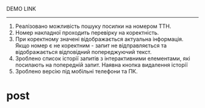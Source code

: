 DEMO LINK 

---

1. Реалізовано можливість пошуку посилки на номером ТТН.
2. Номер накладної проходить перевірку на коректність.
3. При коректному значені відображається актуальна інформація. Якщо номер є не коректним - запит не відправляється та відображається відповідний попереджуючий текст.
4. Зроблено список історії запитів з інтерактивними елементами, які посилають на попередній запит. Наявна кнопка видалення історії
5. Зроблено версію під мобільні телефони та ПК.
# post

